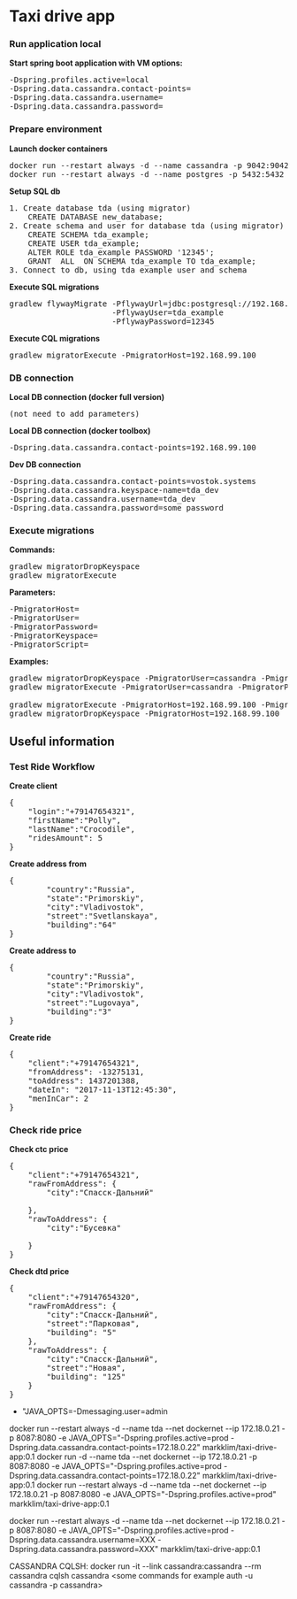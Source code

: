 # Taxi drive app

### Run application local
**Start spring boot application with VM options:**
<pre>
-Dspring.profiles.active=local 
-Dspring.data.cassandra.contact-points=
-Dspring.data.cassandra.username=
-Dspring.data.cassandra.password=
</pre>

### Prepare environment

**Launch docker containers**
<pre>
docker run --restart always -d --name cassandra -p 9042:9042 cassandra
docker run --restart always -d --name postgres -p 5432:5432 postgres
</pre>

**Setup SQL db**
<pre>
1. Create database tda (using migrator)
    CREATE DATABASE new_database;    
2. Create schema and user for database tda (using migrator)
    CREATE SCHEMA tda_example;
    CREATE USER tda_example;
    ALTER ROLE tda_example PASSWORD '12345';
    GRANT  ALL  ON SCHEMA tda_example TO tda_example;
3. Connect to db, using tda_example user and schema    
</pre>

**Execute SQL migrations**
<pre>
gradlew flywayMigrate -PflywayUrl=jdbc:postgresql://192.168.99.100:5432/tda 
                      -PflywayUser=tda_example
                      -PflywayPassword=12345
</pre>

**Execute CQL migrations**
<pre>
gradlew migratorExecute -PmigratorHost=192.168.99.100
</pre>

### DB connection
**Local DB connection (docker full version)**
<pre>
(not need to add parameters)
</pre>

**Local DB connection (docker toolbox)**
<pre>
-Dspring.data.cassandra.contact-points=192.168.99.100
</pre>

**Dev DB connection**
<pre>
-Dspring.data.cassandra.contact-points=vostok.systems
-Dspring.data.cassandra.keyspace-name=tda_dev
-Dspring.data.cassandra.username=tda_dev
-Dspring.data.cassandra.password=some_password
</pre>

### Execute migrations
**Commands:**
<pre>
gradlew migratorDropKeyspace
gradlew migratorExecute
</pre>

**Parameters:**
<pre>
-PmigratorHost=
-PmigratorUser= 
-PmigratorPassword= 
-PmigratorKeyspace=
-PmigratorScript=
</pre>

**Examples:**
<pre>
gradlew migratorDropKeyspace -PmigratorUser=cassandra -PmigratorPassword=cassandra 
gradlew migratorExecute -PmigratorUser=cassandra -PmigratorPassword=cassandra -PmigratorScript=db/src/main/resources/scripts/migrations

gradlew migratorExecute -PmigratorHost=192.168.99.100 -PmigratorScript=db/src/main/resources/scripts/migrations
gradlew migratorDropKeyspace -PmigratorHost=192.168.99.100
</pre>


## Useful information 

### Test Ride Workflow
**Create client**
<pre>
{
	"login":"+79147654321",
	"firstName":"Polly",
	"lastName":"Crocodile",
	"ridesAmount": 5
}
</pre>

**Create address from**
<pre>
{
		"country":"Russia",
		"state":"Primorskiy",
		"city":"Vladivostok",
		"street":"Svetlanskaya",
		"building":"64"
}
</pre>

**Create address to**
<pre>
{
		"country":"Russia",
		"state":"Primorskiy",
		"city":"Vladivostok",
		"street":"Lugovaya",
		"building":"3"
}
</pre>

**Create ride**
<pre>
{
	"client":"+79147654321",
	"fromAddress": -13275131,
	"toAddress": 1437201388,
	"dateIn": "2017-11-13T12:45:30",
	"menInCar": 2
}
</pre>

### Check ride price
**Check ctc price**
<pre>
{
	"client":"+79147654321",
	"rawFromAddress": {
		"city":"Спасск-Дальний"
		
	},
	"rawToAddress": {
		"city":"Бусевка"
		
	}
}
</pre>

**Check dtd price**
<pre>
{
	"client":"+79147654320",
	"rawFromAddress": {
		"city":"Спасск-Дальний",
		"street":"Парковая",
		"building": "5"
	},
	"rawToAddress": {
		"city":"Спасск-Дальний",
		"street":"Новая",
		"building": "125"
	}
}
</pre>


- "JAVA_OPTS=-Dmessaging.user=admin

docker run --restart always -d --name tda --net dockernet --ip 172.18.0.21 -p 8087:8080 -e JAVA_OPTS="-Dspring.profiles.active=prod -Dspring.data.cassandra.contact-points=172.18.0.22" markklim/taxi-drive-app:0.1
docker run -d --name tda --net dockernet --ip 172.18.0.21 -p 8087:8080 -e JAVA_OPTS="-Dspring.profiles.active=prod -Dspring.data.cassandra.contact-points=172.18.0.22" markklim/taxi-drive-app:0.1
docker run --restart always -d --name tda --net dockernet --ip 172.18.0.21 -p 8087:8080 -e JAVA_OPTS="-Dspring.profiles.active=prod" markklim/taxi-drive-app:0.1

docker run --restart always -d --name tda --net dockernet --ip 172.18.0.21 -p 8087:8080 -e JAVA_OPTS="-Dspring.profiles.active=prod -Dspring.data.cassandra.username=XXX -Dspring.data.cassandra.password=XXX" markklim/taxi-drive-app:0.1

CASSANDRA CQLSH:
docker run -it --link cassandra:cassandra --rm cassandra cqlsh cassandra <some commands for example auth -u cassandra -p cassandra>

